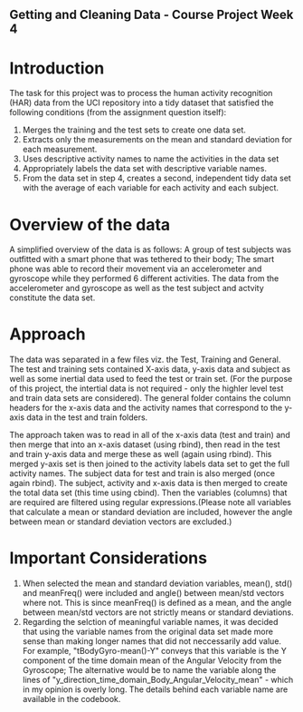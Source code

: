## Getting and Cleaning Data - Course Project Week  4

# Introduction
The task for this project was to process the human activity recognition (HAR) data from the UCI repository into a tidy dataset that satisfied the following conditions (from the assignment question itself): 
1. Merges the training and the test sets to create one data set.
2. Extracts only the measurements on the mean and standard deviation for each measurement.
3. Uses descriptive activity names to name the activities in the data set
4. Appropriately labels the data set with descriptive variable names.
5. From the data set in step 4, creates a second, independent tidy data set with the average of each variable for each activity and each subject.
  
# Overview of the data
A simplified overview of the data is as follows: A group of test subjects was outfitted with a smart phone that was tethered to their body; The smart phone was able to record their movement via an accelerometer and gyroscope while they performed 6 different activities. The data from the accelerometer and gyroscope as well as the test subject and actvity constitute the data set.

# Approach
The data was separated in a few files viz. the Test, Training and General. The test and training sets contained X-axis data, y-axis data and subject as well as some inertial data used to feed the test or train set. (For the purpose of this project, the intertial data is not required - only the highler level test and train data sets are considered). The general folder contains the column headers for the x-axis data and the activity names that correspond to the y-axis data in the test and train folders.

The approach taken was to read in all of the x-axis data (test and train) and then merge that into an x-axis dataset (using rbind), then read in the test and train y-axis data and merge these as well (again using rbind). This merged y-axis set is then joined to the activity labels data set to get the full activity names.
The subject data for test and train is also merged (once again rbind).
The subject, activity and x-axis data is then merged to create the total data set (this time using cbind).
Then the variables (columns) that are required are filtered using regular expressions.(Please note all variables that calculate a mean or standard deviation are included, however the angle between mean or standard deviation vectors are excluded.)

# Important Considerations
1. When selected the mean and standard deviation variables, mean(), std() and meanFreq() were included and angle() between mean/std vectors where not. This is since meanFreq() is defined as a mean, and the angle between mean/std vectors are not strictly means or standard deviations.
2. Regarding the selction of meaningful variable names, it was decided that using the variable names from the original data set made more sense than making longer names that did not neccessarily add value. For example, "tBodyGyro-mean()-Y" conveys that this variable is the Y component of the time domain mean of the Angular Velocity from the Gyroscope; The alternative would be to name the variable along the lines of "y_direction_time_domain_Body_Angular_Velocity_mean" - which in my opinion is overly long. The details behind each variable name are available in the codebook.
